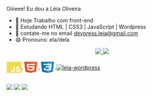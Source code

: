 Oiiieee! Eu dou a Léia Oliveira
- 🔭 Hoje Trabalho com front-end
- 🌱 Estudando HTML | CSS3 | JavaScript | Wordpress
- 💬 contate-me no email devpress.leia@gmail.com
- 😄 Pronouns: ela/dela

<div align="center">
  <a href="https://github.com/Leiah133">
  <img height="100em" src="https://github-readme-stats.vercel.app/api?username=leiah133&show_icons=true&theme=radical&include_all_commits=true&count_private=true"/>
  <img height="100em" src="https://github-readme-stats.vercel.app/api/top-langs/?username=leiah133&layout=compact&langs_count=7&theme=radical"/>
</div>

<div style="display: inline_block"><br>
  <img align="center" alt="leia-Js" height="30" width="40" src="https://raw.githubusercontent.com/devicons/devicon/master/icons/javascript/javascript-plain.svg">
  <img align="center" alt="leia-HTML" height="30" width="40" src="https://raw.githubusercontent.com/devicons/devicon/master/icons/html5/html5-original.svg">
  <img align="center" alt="leia-CSS" height="30" width="40" src="https://raw.githubusercontent.com/devicons/devicon/master/icons/css3/css3-original.svg">
  <img align="center" alt="leia-wordpress" height="30" width="40" src="https://cdn.jsdelivr.net/gh/devicons/devicon/icons/wordpress/wordpress-original.svg" />

 
 ##


<div
  <a href="https://instagram.com/devpress.leiah" target="_blank"><img src="https://img.shields.io/badge/-Instagram-%23E4405F?style=for-the-badge&logo=instagram&logoColor=white" target="_blank"></a>
  <a href = "mailto:devpress.leia@gmail.com"><img src="https://img.shields.io/badge/-Gmail-%23333?style=for-the-badge&logo=gmail&logoColor=white" target="_blank"></a>
  <a href="https://www.linkedin.com/in/eiaoliveira1" target="_blank"><img src="https://img.shields.io/badge/-LinkedIn-%230077B5?style=for-the-badge&logo=linkedin&logoColor=white" target="_blank"></a> 
 </div>
